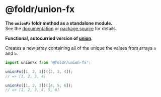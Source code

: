 # @foldr/union-fx

**The `unionFx` foldr method as a standalone module.**    
See the [documentation](http://foldr.com/0.0.0/union-fx) or [package source](https:/github.com/CloudVessel/foldr/blob/master/packages/categories/union-fx/src/index.js) for details.

**Functional, autocurried version of [union](#union).**

Creates a new array containing all of the unique the values from arrays `a` and `b`.

```js
import unionFx from '@foldr/union-fx';

unionFx([1, 2, 3])([2, 3, 4]);
// => [1, 2, 3, 4]

unionFx([1, 2, 3])([4, 5, 6]);
// => [1, 2, 3, 4, 5, 6]
```
